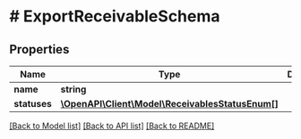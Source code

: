# # ExportReceivableSchema

## Properties

Name | Type | Description | Notes
------------ | ------------- | ------------- | -------------
**name** | **string** |  |
**statuses** | [**\OpenAPI\Client\Model\ReceivablesStatusEnum[]**](ReceivablesStatusEnum.md) |  |

[[Back to Model list]](../../README.md#models) [[Back to API list]](../../README.md#endpoints) [[Back to README]](../../README.md)
